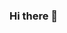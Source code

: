 ### Hi there 👋

<!--

<img src="https://github.com/ismataraeva2712/ismataraeva2712/blob/main/2.png" alt="Full stack web developer banner">
**ismataraeva2712/ismataraeva2712** is a ✨ _special_ ✨ repository because its `README.md` (this file) appears on your GitHub profile.

Here are some ideas to get you started:

- 🔭 I’m currently working on ...
- 🌱 I’m currently learning ...
- 👯 I’m looking to collaborate on ...
- 🤔 I’m looking for help with ...
- 💬 Ask me about ...
- 📫 How to reach me: ...
- 😄 Pronouns: ...
- ⚡ Fun fact: ...
-->

